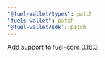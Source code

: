 ```yaml
---
'@fuel-wallet/types': patch
'fuels-wallet': patch
'@fuel-wallet/sdk': patch
---
```


Add support to fuel-core 0.18.3

